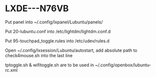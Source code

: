 LXDE---N76VB
============

Put panel into ~/.config/lxpanel/Lubuntu/panels/

Put 20-lubuntu.conf into /etc/lightdm/lightdm.conf.d

Put 95-touchpad_toggle.rules into /etc/udev/rules.d
	
Open ~/.config/lxsession/Lubuntu/autostart, add absolute path to check4mouse.sh into the last line

tptoggle.sh & wifitoggle.sh are to be used in ~/.config/openbox/lubuntu-rc.xml
